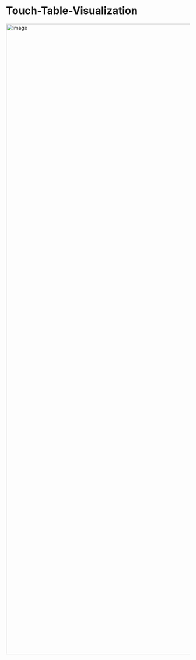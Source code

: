 # Touch-Table-Visualization

<img width="1722" alt="image" src="https://github.com/paridhi-parajuli/Touch-Table-Visualization/assets/46867571/2bffb64b-9c0f-463b-a49b-6b7e8bda3e1a">
